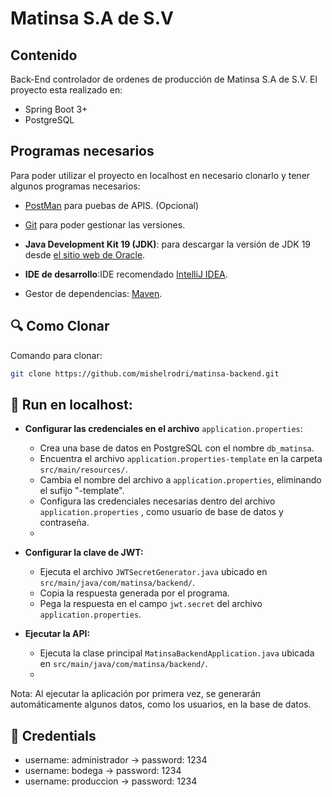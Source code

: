 #  Matinsa S.A de S.V

## Contenido

Back-End controlador de ordenes de producción de Matinsa S.A de S.V.
El proyecto esta realizado en:

- Spring Boot 3+
- PostgreSQL

## Programas necesarios

Para poder utilizar el proyecto en localhost en necesario clonarlo y tener algunos programas necesarios:

- [PostMan](https://www.postman.com/downloads/) para puebas de APIS. (Opcional)
- [Git](https://git-scm.com/downloads) para poder gestionar las versiones.

- **Java Development Kit 19 (JDK)**: para descargar la versión de JDK 19 desde [el sitio web de Oracle](https://www.oracle.com/java/technologies/javase/jdk19-archive-downloads.html).

- **IDE de desarrollo**:IDE recomendado [IntelliJ IDEA](https://www.jetbrains.com/idea/download/).

- Gestor de dependencias: [Maven](https://maven.apache.org/download.cgi).

## 🔍 Como Clonar

Comando para clonar:

```bash
git clone https://github.com/mishelrodri/matinsa-backend.git
```

## 🚀  Run en localhost:

- **Configurar las credenciales en el archivo** `application.properties`:
  - Crea una base de datos en PostgreSQL con el nombre `db_matinsa`.
  - Encuentra el archivo `application.properties-template` en la carpeta `src/main/resources/`.
  - Cambia el nombre del archivo a `application.properties`, eliminando el sufijo "-template".
  - Configura las credenciales necesarias dentro del archivo `application.properties` , como usuario de base de datos y contraseña.
  - 
- **Configurar la clave de JWT:**
  - Ejecuta el archivo `JWTSecretGenerator.java` ubicado en `src/main/java/com/matinsa/backend/`.
  - Copia la respuesta generada por el programa.
  - Pega la respuesta en el campo `jwt.secret` del archivo `application.properties`.

- **Ejecutar la API:**
  - Ejecuta la clase principal `MatinsaBackendApplication.java` ubicada en `src/main/java/com/matinsa/backend/`.
  - 
Nota: Al ejecutar la aplicación por primera vez, se generarán automáticamente algunos datos, como los usuarios, en la base de datos.

## 🔐 Credentials
- username: administrador -> password: 1234
- username: bodega -> password: 1234
- username: produccion -> password: 1234

